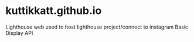 # kuttikkatt.github.io
Lighthouse web used to host lighthouse project/connect to instagram Basic Display API
